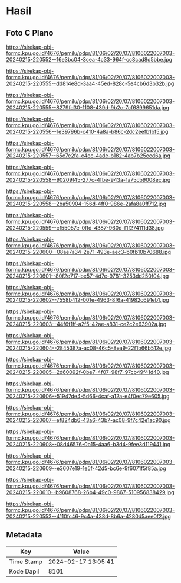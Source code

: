 # Hasil

## Foto C Plano

https://sirekap-obj-formc.kpu.go.id/4676/pemilu/pdpr/81/06/02/20/07/8106022007003-20240215-220552--16e3bc04-3cea-4c33-964f-cc8cad8d5bbe.jpg

https://sirekap-obj-formc.kpu.go.id/4676/pemilu/pdpr/81/06/02/20/07/8106022007003-20240215-220555--dd814e8d-3aa4-45ed-828c-5e4cb6d3b32b.jpg

https://sirekap-obj-formc.kpu.go.id/4676/pemilu/pdpr/81/06/02/20/07/8106022007003-20240215-220555--8279fd30-1108-439d-9b2c-7cf6899651da.jpg

https://sirekap-obj-formc.kpu.go.id/4676/pemilu/pdpr/81/06/02/20/07/8106022007003-20240215-220556--1e39796b-c410-4a8a-b86c-2dc2eefb1bf5.jpg

https://sirekap-obj-formc.kpu.go.id/4676/pemilu/pdpr/81/06/02/20/07/8106022007003-20240215-220557--65c7e2fa-c4ec-4ade-b182-4ab7b25ecd6a.jpg

https://sirekap-obj-formc.kpu.go.id/4676/pemilu/pdpr/81/06/02/20/07/8106022007003-20240215-220558--90209f45-277c-4fbe-943a-1a75cb9008ec.jpg

https://sirekap-obj-formc.kpu.go.id/4676/pemilu/pdpr/81/06/02/20/07/8106022007003-20240215-220558--2ba50904-156d-4ff0-986e-2afa8a0ff712.jpg

https://sirekap-obj-formc.kpu.go.id/4676/pemilu/pdpr/81/06/02/20/07/8106022007003-20240215-220559--cf55057e-0ffd-4387-960d-f1f274111d38.jpg

https://sirekap-obj-formc.kpu.go.id/4676/pemilu/pdpr/81/06/02/20/07/8106022007003-20240215-220600--08ae7a34-2e71-493e-aec3-b0fb10b70688.jpg

https://sirekap-obj-formc.kpu.go.id/4676/pemilu/pdpr/81/06/02/20/07/8106022007003-20240215-220601--80f2e717-be57-4d7e-9781-3253dd250f04.jpg

https://sirekap-obj-formc.kpu.go.id/4676/pemilu/pdpr/81/06/02/20/07/8106022007003-20240215-220602--7558b412-001e-4963-8f6a-41982c691eb1.jpg

https://sirekap-obj-formc.kpu.go.id/4676/pemilu/pdpr/81/06/02/20/07/8106022007003-20240215-220603--44f6f1ff-a2f5-42ae-a831-ce2c2e63902a.jpg

https://sirekap-obj-formc.kpu.go.id/4676/pemilu/pdpr/81/06/02/20/07/8106022007003-20240215-220604--2845387a-ac08-46c5-8ea9-22f1b66b512e.jpg

https://sirekap-obj-formc.kpu.go.id/4676/pemilu/pdpr/81/06/02/20/07/8106022007003-20240215-220605--2d60092f-0be7-4f07-98f7-97cb49f41d40.jpg

https://sirekap-obj-formc.kpu.go.id/4676/pemilu/pdpr/81/06/02/20/07/8106022007003-20240215-220606--51947de4-5d66-4caf-a12a-e4f0ec79e605.jpg

https://sirekap-obj-formc.kpu.go.id/4676/pemilu/pdpr/81/06/02/20/07/8106022007003-20240215-220607--ef824db6-43a6-43b7-ac08-9f7c42e1ac90.jpg

https://sirekap-obj-formc.kpu.go.id/4676/pemilu/pdpr/81/06/02/20/07/8106022007003-20240215-220608--08d46576-0b15-4aa6-b3d4-9fee3d119441.jpg

https://sirekap-obj-formc.kpu.go.id/4676/pemilu/pdpr/81/06/02/20/07/8106022007003-20240215-220609--e3607e19-1e5f-42d5-bc6e-9f6071f5f85a.jpg

https://sirekap-obj-formc.kpu.go.id/4676/pemilu/pdpr/81/06/02/20/07/8106022007003-20240215-220610--b9608768-26b4-49c0-9867-510956838429.jpg

https://sirekap-obj-formc.kpu.go.id/4676/pemilu/pdpr/81/06/02/20/07/8106022007003-20240215-220553--4110fc46-9c4a-438d-8b6a-4280d5aee0f2.jpg


## Metadata

| Key        | Value               |
| ---------- | ------------------- |
| Time Stamp | 2024-02-17 13:05:41 |
| Kode Dapil | 8101                |



